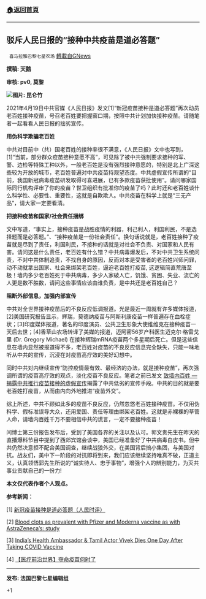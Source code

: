 ###  [:house:返回首頁](https://github.com/ourhimalayas/txt)
---

## 驳斥人民日报的“接种中共疫苗是道必答题”
` 喜马拉雅巴黎七星农场` [轉載自GNews](https://gnews.org/zh-hans/1119246/)

**撰稿: 天鹅**

**审核: pv0, 莫黎**

![]()![](https://gnews.org/wp-content/uploads/2021/04/psd.jpg)**图片: 昆仑竹**

2021年4月19日中共官媒《人民日报》发文[1]“新冠疫苗接种是道必答题”再次动员老百姓接种疫苗，号召老百姓要把握窗口期，按照中共计划加快接种疫苗。请随笔者一起看看人民日报的拙劣宣传。

**用伪科学欺骗老百姓**

中共对目前中（共）国老百姓的接种率很不满意，《人民日报》文中也写到，[1]“当前，部分群众疫苗接种意愿不高”，可见除了被中共强制要求接种的军、警、边检等特殊工种以外，一般老百姓是没有强烈接种意愿的，特别是北上广深这些较为开放的城市，老百姓普遍对中共疫苗持观望态度。中共虚假宣传所谓的“目前，我国新冠病毒疫苗研发取得可喜进展，已有多款疫苗获批使用”。请问哪家国际同行机构评审了你的疫苗？世卫组织有批准你的疫苗了吗？此时还和老百姓谈什么科学性、必要性、重要性，这就是自欺欺人。中共疫苗在科学上就是“三无产品”，请大家一定要看清。

**把接种疫苗和国家/社会责任捆绑**

文中写道，“事实上，接种疫苗是战胜疫情的利器，利己利人，利国利民，不是选择题而是必答题。”、“接种疫苗是一份社会责任”。换句话说就是，老百姓接种了疫苗就是尽到了责任，利国利民，不接种的话就是对社会不负责、对国家和人民有害。请问这是什么责任，老百姓有什么错？中共病毒爆发后，不对中共卫生系统问责，不对中共体制追责，不找自身的原因，反而对本是受害者的老百姓兴师问罪，动不动就拿出国家、社会来绑架老百姓，逼迫老百姓打疫苗, 这逻辑简直荒唐至极！墙内多少老百姓死于中共病毒，多少人家破人亡，饥饿、贫困、失业、流亡的人更是数不胜数，请问这些事情应该由谁负责，是中共还是老百姓自己？

**阻断外部信息，加强内部宣传**

中共对全世界接种疫苗后的不良反应低调报道。光是最近一周就有许多媒体报道，[2]美国研究报告显示，辉瑞，莫德纳疫苗与阿斯利康疫苗一样普遍存在血栓症状；[3]印度媒体报道，著名的印度演员、公共卫生形象大使维维克在接种疫苗一天后去世；[4]香草山农场转译了美媒的报道，迈阿密56岁产科医生迈克尔·格雷戈里 (Dr. Gregory Michael) 在接种辉瑞mRNA疫苗两个多星期后死亡。但是这些信息在墙内显然被报道得不多，老百姓对疫苗的不良反应信息完全缺失，只能一味地听从中共的宣传，沉浸在对疫苗高疗效的美好幻想中。

同时中共对内继续宣传“防控疫情最有效、最经济的办法，就是接种疫苗”，再次强调所谓的疫苗高疗效的观点，淡化疫苗不良反应。笔者之前已发文 [致墙内百姓 — 揭露中共推行疫苗接种的虚假宣传](https://gnews.org/zh-hans/1036778/)揭露了中共低劣的宣传手段。中共的目的就是要老百姓打疫苗，从而由内向外地推进“疫苗外交”。

综上所述，中共不顾如此多的疫苗不良反应，仍然忽悠老百姓接种疫苗。不仅用伪科学、假标准误导大众，还用爱国、责任等理由绑架老百姓。这就是赤裸裸的草菅人命，请墙内百姓千万不要相信中共的谎言，一定不要接种疫苗！

闫博士第三份报告发布后，受到了美国各界的关注以及认可。郭文贵先生在昨天的直播爆料节目中提到了西郊宾馆会谈中，美国已经准备好了中共病毒白皮书。但中共仍然决意拒不配合美国调查，继续战狼外交，在美国背后搞小集团，与美国对抗。战友们，美中下一阶段的对抗即将到来，我们应该继续坚持唯真不破，正道主义，认真领悟郭先生所说的“诚实待人、忠于事物”，增强个人的辨别能力，为灭共事业贡献自己的一份力!



**本文仅代表作者个人观点。**



**参考新闻：**

[1] [新冠疫苗接种是道必答题（人民时评）](https://china.huanqiu.com/article/42mSNoeEEsu)

[2] [Blood clots as prevalent with Pfizer and Moderna vaccine as with AstraZeneca’s: study](https://www.marketwatch.com/story/blood-clots-as-prevalent-with-pfizer-and-moderna-vaccine-as-with-astrazenecas-report-2021-04-15)

[3] [India’s Health Ambassador & Tamil Actor Vivek Dies One Day After Taking COVID Vaccine](https://greatgameindia.com/india-health-ambassador-vivek-dies-vaccine/)

[4] [【医疗前沿世界】夺命疫苗何时了](https://gnews.org/zh-hans/1099582/)



* * *

**发布: 法国巴黎七星编辑组**

+1
